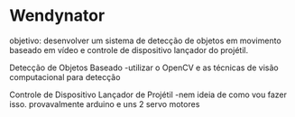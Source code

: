 Wendynator
=============================

objetivo: desenvolver um sistema de detecção de objetos em movimento baseado em vídeo e controle de dispositivo lançador do projétil.


Detecção de Objetos Baseado
-utilizar o OpenCV e as técnicas de visão computacional para detecção

Controle de Dispositivo Lançador de Projétil
-nem ideia de como vou fazer isso. provavalmente arduino e uns 2 servo motores
